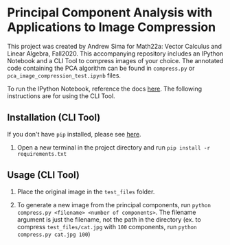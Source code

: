 # Principal Component Analysis with Applications to Image Compression

This project was created by Andrew Sima for Math22a: Vector Calculus and Linear Algebra, Fall2020. This accompanying repository includes an IPython Notebook and a CLI Tool to compress images of your choice. The annotated code containing the PCA algorithm can be found in `compress.py` or `pca_image_compression_test.ipynb` files.

To run the IPython Notebook, reference the docs [here](https://jupyter.readthedocs.io/en/latest/install/notebook-classic.html). The following instructions are for using the CLI Tool.

## Installation (CLI Tool)

If you don't have `pip` installed, please see [here](https://pip.pypa.io/en/stable/installing/).

1. Open a new terminal in the project directory and run `pip install -r requirements.txt` 

## Usage (CLI Tool)

1. Place the original image in the `test_files` folder.

2. To generate a new image from the principal components, run `python compress.py <filename> <number of components>`. The filename argument is just the filename, not the path in the directory (ex. to compress `test_files/cat.jpg` with `100` components, run `python compress.py cat.jpg 100`)
